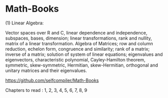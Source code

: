 # Math-Books


(1) Linear Algebra:

 Vector spaces over R and C, linear dependence and independence, subspaces, bases, dimension; 
linear transformations, rank and nullity, matrix of a linear transformation. 
Algebra of Matrices; 
row and column reduction, echelon form, congruence and similarity; 
rank of a matrix;
inverse of a matrix; 
solution of system of linear equations; 
eigenvalues and eigenvectors, characteristic polynomial, Cayley-Hamilton theorem, symmetric, skew-symmetric, Hermitian, skew-Hermitian, orthogonal and unitary matrices and their eigenvalues.
                
https://github.com/selfcompiler/Math-Books

Chapters to read :        1, 2, 3, 4, 5, 6, 7, 8, 9
